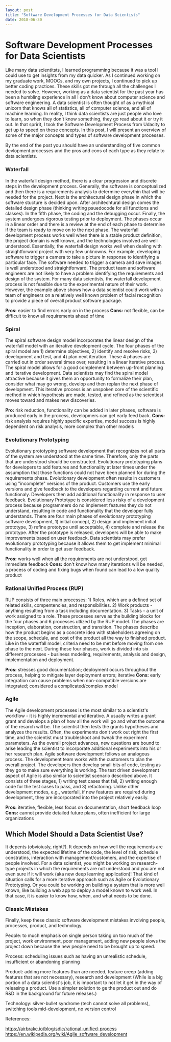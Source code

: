 ```yaml
---
layout: post
title: "Software Development Processes for Data Scientists"
date: 2018-06-30
---
```

# Software Development Processes for Data Scientists

Like many data scientitsts, I learned programming because it was a tool I could use to get insights from my data quicker. As I continued working on my graduate work, MOOCs, and my own projects, I continued to pick up better coding practices. These skills got me through all the challenges I needed to solve. However, working as a data scientist for the past year has been a humbling experience in all I don't know about computer science and software engineering. A data scientist is often thought of as a mythical unicorn that knows all of statistics, all of computer science, and all of machine learning. In reality, I think data scientists are just people who love to learn, so when they don't know something, they go read about it or try it out. In that spririt, I took the Software Development Process from Udacity to get up to speed on these concepts. In this post, I will present an overview of some of the major concepts and types of software development processes.

By the end of the post you should have an understanding of five common devlopment processes and the pros and cons of each type as they relate to data scientists.

### Waterfall
In the waterfall design method, there is a clear progression and discrete steps in the development process. Generally, the software is conceptualized and then there is a requirements analysis to determine everythin that will be needed for the project. Next is the architectural design phase in which the software stucture is decided upon. After architechtural design comes the detailed design phase (thinking writing psuedocode for all functions and classes). In the fifth phase, the coding and the debugging occur. Finally, the system undergoes rigorous testing prior to deployment. The phases occur in a linear order and there is a review at the end of each phase to determine if the team is ready to move on to the next phase. The waterfall development process works well when there is a stable product definition, the project domain is well known, and the technologies involved are well understood. Essentially, the waterfall design works well when dealing with straightforward project with very few unknowns. For example, developing software to trigger a camera to take a picture in response to identifying a particular face. The software needed to trigger a camera and save images is well understood and straightforward. The product team and software engineers are not likely to have a problem identifying the requirements and design of the system. For many data scientists, the waterfall development process is not feasible due to the experimental nature of their work. However, the example above shows how a data scientist could work with a team of engineers on a relatively well known problem of facial recognition to provide a piece of overall product software package.

**Pros:** easier to find errors early on in the process
**Cons:** not flexible, can be difficult to know all requirements ahead of time

### Spiral
The spiral software design model incorporates the linear design of the waterfall model with an iterative development cycle. The four phases of the spiral model are 1) determine objectives, 2) identify and resolve risks, 3) development and test, and 4) plan next iteration. These 4 phases are carried out in order several times over, resulting in a linear iterative process. The spiral model allows for  a good complement between up-front planning and iterative development. Data scientists may find the spiral model attractive because it gives them an opportunity to formalize their plan, consider what may go wrong, develop and then replan the next phase of development. This iterative process is an unspoken core of the scientific method in which hypothesis are made, tested, and refined as the scientiest moves toward and makes new discoveries. 

**Pro:** risk reduction, functionality can be added in later phases, software is produced early in the process, developmers can get early feed back.
**Cons:** risk analysis requires highly specific expertise, model success is highly dependent on risk analysis, more complex than other models

### Evolutionary Prototyping
Evolutionary prototyping software development that recognizes not all parts of the system are understood at the same time. Therefore, only the parts that are understood should be constructed. Evolutionary prototyping plans for developers to add features and functionality at later times under the assumption that those functions could not have been planned for during the requirements phase. Evolutionary development often results in customers using "incomplete" versions of the product. Customers use the early versions and give feedback to the developers regarding current and future functionaly. Developers then add additional functionality in response to user feedback. Evolutionary Prototype is considered less risky of a development process because programmers do no implement features they do not understand, resulting in code and functionality that the developer fully understands. There are four main phases of evolutionary prototyping software development, 1) initial concept, 2) design and implement initial prototype, 3) refine prototype until acceptable, 4) complete and release the prototype. After the prototype is released, developers will be able to make improvements based on user feedback. Data scientists may prefer evolutionary prototyping because it allows them to get implement minimal functionality in order to get user feedback.

**Pros:** works well when all the requirements are not understood, get immediate feedback
**Cons:** don't know how many iterations will be needed, a process of coding and fixing bugs when found can lead to a low quality product

### Rational Unified Process (RUP)
RUP consists of three main processes: 1) Roles, which are a defined set of related skills, compentencies, and responsibilities. 2) Work products - anything resulting from a task including documentation. 3) Tasks - a unit of work assigned to a role. These processes serve as the building blocks for the four phases and 6 processes utlized by the RUP model. The phases are inception, elaboration, construction, and transition. The phases describe how the product begins as a concrete idea with stakeholders agreeing on the scope, schedule, and cost of the product all the way to finished product. Like in the waterfall model, criteria need to be met before moving from one phase to the next. During these four phases, work is divided into six different processes - business modeling, requirements, analysis and design, implementation and deployment.

**Pros:** stresses good documentation; deployment occurs throughout the process, helping to mitigate layer deployment errors; iterative
**Cons:** early integration can cause problems when non-compatible versions are integrated; considered a complicated/complex model

### Agile
The Agile development processes is the most similar to a scientist's workflow - it is highly incremental and iterative. A usually writes a grant grant and develops a plan of how all the work will go and what the outcome of the resarch will be. The scientist then tests the grants hypotheses and analyzes the results. Often, the experiments don't work out right the first time, and the scientist must troubleshoot and tweak the experiment parameters. As the overall project advances, new questions are bound to arise leading the scientist to incorporate additional experiments into his or her research plan. Agile software development follows an analogous process. The development team works with the customers to plan the overall project. The developers then develop small bits of code, testing as they go to make sure everything is working. The test driven development aspect of Agile is also similar to scientist scenario described above. It consists of three stages, 1) writing test cases that fail, 2) writing enough code for the test cases to pass, and 3) refactoring. Unlike other development modes, e.g., waterfall, if new features are required during development, they are incorporated into the project relatively easily.

**Pros:** iterative, flexible, less focus on documentation, short feedback loop
**Cons:** cannot provide detailed future plans, often inefficient for large organizations

## Which Model Should a Data Scientist Use?
It depents (obvioiusly, right?). It depends on how well the requirements are understood, the expected lifetime of the code, the level of risk, schedule constratins, interaction with management/customers, and the expertise of people involved. For a data scientist, you might be working on research-type projects in which the requirements are not understood and you are not even sure if it will work (aka new deep learning application)! That kind of situation calls for a more iterative approach such as Agile or Evolutionary Prototyping. Or you could be working on building a system that is more well known, like building a web app to deploy a model known to work well. In that case, it is easier to know how, when, and what needs to be done.

### Classic Mistakes
Finally, keep these classic software development mistakes involving people, processes, product, and technology.

People: to much emphasis on single person taking on too much of the project, work environment, poor management, adding new people slows the project down because the new people need to be brought up to speed.

Process: scheduling issues such as having an unrealistic schedule, insufficient or abandoning planning

Product: adding more features than are needed, feature creep (adding features that are not necessary), research and development (While is a big portion of a data scientist's job, it is important to not let it get in the way of releasing a product. Use a simpler solution to ge the product out and do R&D in the background for future releases.)

Technology: silver-bullet syndrome (tech cannot solve all problems), switching tools mid-development, no version control

References:

https://airbrake.io/blog/sdlc/rational-unified-process
https://en.wikipedia.org/wiki/Agile_software_development



